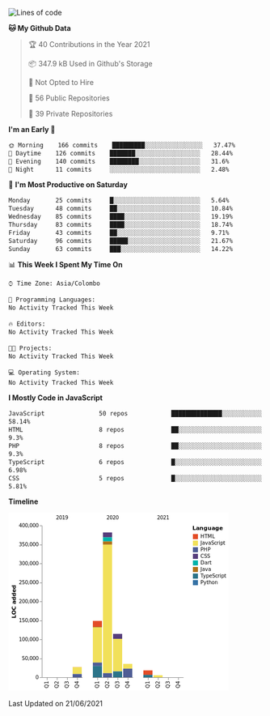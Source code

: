 
<!--START_SECTION:waka-->
![Lines of code](https://img.shields.io/badge/From%20Hello%20World%20I%27ve%20Written-738198%20lines%20of%20code-blue)

**🐱 My Github Data** 

> 🏆 40 Contributions in the Year 2021
 > 
> 📦 347.9 kB Used in Github's Storage 
 > 
> 🚫 Not Opted to Hire
 > 
> 📜 56 Public Repositories 
 > 
> 🔑 39 Private Repositories  
 > 
**I'm an Early 🐤** 

```text
🌞 Morning    166 commits    █████████░░░░░░░░░░░░░░░░   37.47% 
🌆 Daytime    126 commits    ███████░░░░░░░░░░░░░░░░░░   28.44% 
🌃 Evening    140 commits    ████████░░░░░░░░░░░░░░░░░   31.6% 
🌙 Night      11 commits     ░░░░░░░░░░░░░░░░░░░░░░░░░   2.48%

```
📅 **I'm Most Productive on Saturday** 

```text
Monday       25 commits     █░░░░░░░░░░░░░░░░░░░░░░░░   5.64% 
Tuesday      48 commits     ██░░░░░░░░░░░░░░░░░░░░░░░   10.84% 
Wednesday    85 commits     ████░░░░░░░░░░░░░░░░░░░░░   19.19% 
Thursday     83 commits     ████░░░░░░░░░░░░░░░░░░░░░   18.74% 
Friday       43 commits     ██░░░░░░░░░░░░░░░░░░░░░░░   9.71% 
Saturday     96 commits     █████░░░░░░░░░░░░░░░░░░░░   21.67% 
Sunday       63 commits     ███░░░░░░░░░░░░░░░░░░░░░░   14.22%

```


📊 **This Week I Spent My Time On** 

```text
⌚︎ Time Zone: Asia/Colombo

💬 Programming Languages: 
No Activity Tracked This Week

🔥 Editors: 
No Activity Tracked This Week

🐱‍💻 Projects: 
No Activity Tracked This Week

💻 Operating System: 
No Activity Tracked This Week

```

**I Mostly Code in JavaScript** 

```text
JavaScript               50 repos            ██████████████░░░░░░░░░░░   58.14% 
HTML                     8 repos             ██░░░░░░░░░░░░░░░░░░░░░░░   9.3% 
PHP                      8 repos             ██░░░░░░░░░░░░░░░░░░░░░░░   9.3% 
TypeScript               6 repos             █░░░░░░░░░░░░░░░░░░░░░░░░   6.98% 
CSS                      5 repos             █░░░░░░░░░░░░░░░░░░░░░░░░   5.81%

```


**Timeline**

![Chart not found](https://raw.githubusercontent.com/ccweerasinghe1994/ccweerasinghe1994/master/charts/bar_graph.png) 


 Last Updated on 21/06/2021
<!--END_SECTION:waka-->
